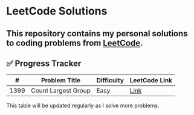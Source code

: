 # LeetCode Solutions

This repository contains my personal solutions to coding problems from [LeetCode](https://leetcode.com).
---


## ✅ Progress Tracker

| # | Problem Title | Difficulty | LeetCode Link |
|---|---------------|------------|----------------|
| 1399 | Count Largest Group | Easy | [Link](https://leetcode.com/problems/count-largest-group) |

This table will be updated regularly as I solve more problems.
